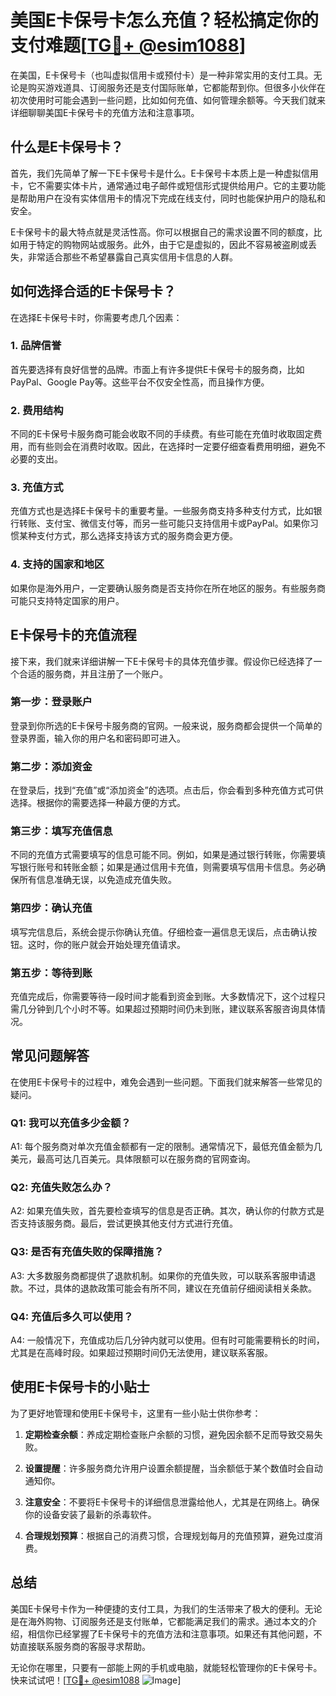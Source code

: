 # 美国E卡保号卡怎么充值？轻松搞定你的支付难题[[TG💪+ @esim1088](https://t.me/s/esim1088)]

在美国，E卡保号卡（也叫虚拟信用卡或预付卡）是一种非常实用的支付工具。无论是购买游戏道具、订阅服务还是支付国际账单，它都能帮到你。但很多小伙伴在初次使用时可能会遇到一些问题，比如如何充值、如何管理余额等。今天我们就来详细聊聊美国E卡保号卡的充值方法和注意事项。

## 什么是E卡保号卡？

首先，我们先简单了解一下E卡保号卡是什么。E卡保号卡本质上是一种虚拟信用卡，它不需要实体卡片，通常通过电子邮件或短信形式提供给用户。它的主要功能是帮助用户在没有实体信用卡的情况下完成在线支付，同时也能保护用户的隐私和安全。

E卡保号卡的最大特点就是灵活性高。你可以根据自己的需求设置不同的额度，比如用于特定的购物网站或服务。此外，由于它是虚拟的，因此不容易被盗刷或丢失，非常适合那些不希望暴露自己真实信用卡信息的人群。

## 如何选择合适的E卡保号卡？

在选择E卡保号卡时，你需要考虑几个因素：

### 1. **品牌信誉**
   首先要选择有良好信誉的品牌。市面上有许多提供E卡保号卡的服务商，比如PayPal、Google Pay等。这些平台不仅安全性高，而且操作方便。

### 2. **费用结构**
   不同的E卡保号卡服务商可能会收取不同的手续费。有些可能在充值时收取固定费用，而有些则会在消费时收取。因此，在选择时一定要仔细查看费用明细，避免不必要的支出。

### 3. **充值方式**
   充值方式也是选择E卡保号卡的重要考量。一些服务商支持多种支付方式，比如银行转账、支付宝、微信支付等，而另一些可能只支持信用卡或PayPal。如果你习惯某种支付方式，那么选择支持该方式的服务商会更方便。

### 4. **支持的国家和地区**
   如果你是海外用户，一定要确认服务商是否支持你在所在地区的服务。有些服务商可能只支持特定国家的用户。

## E卡保号卡的充值流程

接下来，我们就来详细讲解一下E卡保号卡的具体充值步骤。假设你已经选择了一个合适的服务商，并且注册了一个账户。

### 第一步：登录账户
   登录到你所选的E卡保号卡服务商的官网。一般来说，服务商都会提供一个简单的登录界面，输入你的用户名和密码即可进入。

### 第二步：添加资金
   在登录后，找到“充值”或“添加资金”的选项。点击后，你会看到多种充值方式可供选择。根据你的需要选择一种最方便的方式。

### 第三步：填写充值信息
   不同的充值方式需要填写的信息可能不同。例如，如果是通过银行转账，你需要填写银行账号和转账金额；如果是通过信用卡充值，则需要填写信用卡信息。务必确保所有信息准确无误，以免造成充值失败。

### 第四步：确认充值
   填写完信息后，系统会提示你确认充值。仔细检查一遍信息无误后，点击确认按钮。这时，你的账户就会开始处理充值请求。

### 第五步：等待到账
   充值完成后，你需要等待一段时间才能看到资金到账。大多数情况下，这个过程只需几分钟到几个小时不等。如果超过预期时间仍未到账，建议联系客服咨询具体情况。

## 常见问题解答

在使用E卡保号卡的过程中，难免会遇到一些问题。下面我们就来解答一些常见的疑问。

### Q1: 我可以充值多少金额？
   A1: 每个服务商对单次充值金额都有一定的限制。通常情况下，最低充值金额为几美元，最高可达几百美元。具体限额可以在服务商的官网查询。

### Q2: 充值失败怎么办？
   A2: 如果充值失败，首先要检查填写的信息是否正确。其次，确认你的付款方式是否支持该服务商。最后，尝试更换其他支付方式进行充值。

### Q3: 是否有充值失败的保障措施？
   A3: 大多数服务商都提供了退款机制。如果你的充值失败，可以联系客服申请退款。不过，具体的退款政策可能会有所不同，建议在充值前仔细阅读相关条款。

### Q4: 充值后多久可以使用？
   A4: 一般情况下，充值成功后几分钟内就可以使用。但有时可能需要稍长的时间，尤其是在高峰时段。如果超过预期时间仍无法使用，建议联系客服。

## 使用E卡保号卡的小贴士

为了更好地管理和使用E卡保号卡，这里有一些小贴士供你参考：

1. **定期检查余额**：养成定期检查账户余额的习惯，避免因余额不足而导致交易失败。
   
2. **设置提醒**：许多服务商允许用户设置余额提醒，当余额低于某个数值时会自动通知你。

3. **注意安全**：不要将E卡保号卡的详细信息泄露给他人，尤其是在网络上。确保你的设备安装了最新的杀毒软件。

4. **合理规划预算**：根据自己的消费习惯，合理规划每月的充值预算，避免过度消费。

## 总结

美国E卡保号卡作为一种便捷的支付工具，为我们的生活带来了极大的便利。无论是在海外购物、订阅服务还是支付账单，它都能满足我们的需求。通过本文的介绍，相信你已经掌握了E卡保号卡的充值方法和注意事项。如果还有其他问题，不妨直接联系服务商的客服寻求帮助。

无论你在哪里，只要有一部能上网的手机或电脑，就能轻松管理你的E卡保号卡。快来试试吧！[[TG💪+ @esim1088](https://t.me/s/esim1088) ![Image](https://i.postimg.cc/4NQfJmqS/Snipaste-2025-05-13-00-14-12.png)]